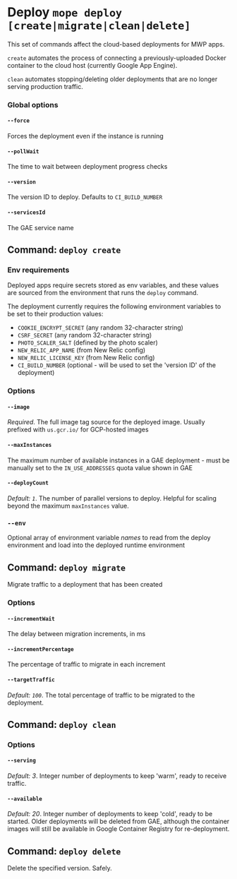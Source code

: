 # Deploy `mope deploy [create|migrate|clean|delete]`

This set of commands affect the cloud-based deployments for MWP apps.

`create` automates the process of connecting a previously-uploaded Docker
container to the cloud host (currently Google App Engine).

`clean` automates stopping/deleting older deployments that are no longer serving
production traffic.

### Global options


#### `--force`

Forces the deployment even if the instance is running

#### `--pollWait`

The time to wait between deployment progress checks

#### `--version`

The version ID to deploy. Defaults to `CI_BUILD_NUMBER`

#### `--servicesId`

The GAE service name

## Command: `deploy create`

### Env requirements

Deployed apps require secrets stored as env variables, and these values are
sourced from the environment that runs the `deploy` command.

The deployment currently requires the following environment variables to be set
to their production values:

*   `COOKIE_ENCRYPT_SECRET` (any random 32-character string)
*   `CSRF_SECRET` (any random 32-character string)
*   `PHOTO_SCALER_SALT` (defined by the photo scaler)
*   `NEW_RELIC_APP_NAME` (from New Relic config)
*   `NEW_RELIC_LICENSE_KEY` (from New Relic config)
*   `CI_BUILD_NUMBER` (optional - will be used to set the 'version ID' of the
    deployment)

### Options

#### `--image`

_Required_. The full image tag source for the deployed image. Usually prefixed with `us.gcr.io/`
for GCP-hosted images

#### `--maxInstances`

The maximum number of available instances in a GAE deployment - must be manually
set to the `IN_USE_ADDRESSES` quota value shown in GAE

#### `--deployCount`

_Default: `1`_. The number of parallel versions to deploy. Helpful for scaling
beyond the maximum `maxInstances` value.

### `--env`

Optional array of environment variable _names_ to read from the deploy environment
and load into the deployed runtime environment

## Command: `deploy migrate`

Migrate traffic to a deployment that has been created

### Options

#### `--incrementWait`

The delay between migration increments, in ms

#### `--incrementPercentage`

The percentage of traffic to migrate in each increment

#### `--targetTraffic`

_Default: `100`_. The total percentage of traffic to be migrated to the deployment.

## Command: `deploy clean`

### Options

#### `--serving`

_Default: 3_. Integer number of deployments to keep 'warm', ready to receive
traffic.

#### `--available`

_Default: 20_. Integer number of deployments to keep 'cold', ready to be started.
Older deployments will be deleted from GAE, although the container images will
still be available in Google Container Registry for re-deployment.

## Command: `deploy delete`

Delete the specified version. Safely.
